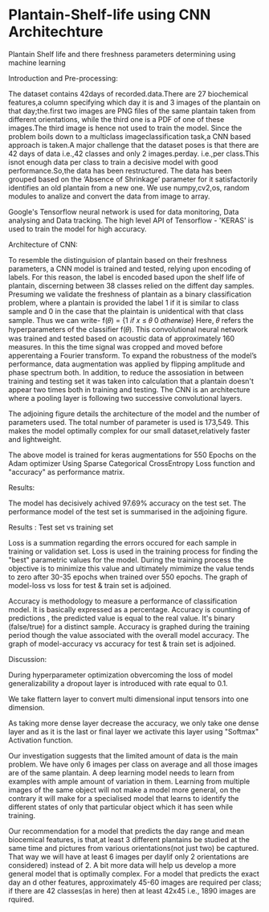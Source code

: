 # Plantain-Shelf-life using CNN Architechture
Plantain Shelf life and there freshness parameters determining using machine learning 

Introduction and Pre-processing: 

 The dataset contains 42days of recorded.data.There are 27 biochemical features,a column specifying which day it is and 3 images of the plantain on that day;the.first two images are PNG files of the same plantain taken from different orientations, while the third one is a PDF of one of these images.The third image is hence not  used to train the model. Since the problem boils down to a multiclass imageclassification task,a CNN based approach is taken.A major challenge that the dataset poses is that there are 42 days of data i.e.,42 classes and only 2 images.perday.
 i.e.,per class.This isnot enough data per class to  train a decisive model with good performance.So,the data has been restructured. The data has been grouped based on the ‘Absence of Shrinkage’ parameter for it satisfactorily identifies an old plantain from a new one.
We use numpy,cv2,os, random modules to analize and convert the data from image to array. 

 Google's Tensorflow neural network is used for data monitoring, Data analysing and Data tracking. The high level API of Tensorflow - 'KERAS' is used  to train the model for high accuracy.

Architecture of CNN:


To resemble the distinguision of plantain based on their freshness parameters, a CNN model is trained and tested, relying upon  encoding of  labels. For this reason, the label is encoded based  upon the shelf life of plantain, discerning between 38 classes relied on the diffent day samples. Presuming we validate the freshness of plantain as a binary classification problem, where a plantain is provided the label 1 if it is similar to class sample and 0 in the case that the plaintain is unidentical with that class sample. Thus we can write- 
f(𝜃) = {1   𝑖𝑓 𝑥 ≤ 𝜃
              0   𝑜𝑡ℎ𝑒𝑟𝑤𝑖𝑠𝑒}
Here, 𝜃 refers the hyperparameters of the classifier f(𝜃).
This convolutional neural network was trained and tested based on acoustic data of approximately 160 measures. In this the time signal was cropped and moved before apperentaing a Fourier transform. To expand the robustness of the model’s performance, data augmentation was applied by flipping  amplitude and phase spectrum both. In addition, to reduce the assosiation in between training and testing set it was taken into calculation that a plantain doesn't appear two times both in training and testing. 
The CNN is an architecture where a pooling layer is following two successive convolutional layers. 

 The adjoining figure details the architecture of the model and the number of parameters used.
 The total number of parameter is used is  173,549. This makes the model optimally complex for our small dataset,relatively faster and lightweight.

The above model is trained for keras augmentations for 550 Epochs on the Adam optimizer  Using Sparse Categorical CrossEntropy Loss function and "accuracy" as performance matrix.


Results: 

The model has decisively achived 97.69% accuracy on the test set. The performance model of the test set is summarised in the adjoining figure.

Results : Test set vs training set

Loss is a summation regarding the errors occured for each sample in training or validation set.  Loss is used in the training process for finding the "best" parametric values for the model. During the training process the objective is to minimize this value and  ultimately mimimize the value tends to zero after 30-35 epochs when trained over 550 epochs. The  graph of model-loss vs loss for test & train set is adjoined.
 
Accuracy is methodology to measure a  performance of classification model. It is  basically expressed as a percentage.  Accuracy is counting of  predictions , the predicted value is equal to the real value.  It's binary (false/true) for a distinct sample.  Accuracy is graphed  during the training period though the value associated with the overall model accuracy.  The graph of model-accuracy vs accuracy for test & train set is adjoined.

 

Discussion:

During hyperparameter optimization obvercoming the loss of model generalizability a dropout layer is introduced with rate equal to 0.1.

We  take flattern layer to convert multi dimensional input tensors into one dimension.

As taking more dense layer decrease the accuracy, we only take one dense layer and as it is the last or final layer we activate this layer using "Softmax" Activation function.

Our investigation suggests that the limited amount of data is the main problem. We have only 6 images per class on average and all those images are of the same plantain. A deep learning model needs to learn from examples with ample amount of variation in them. Learning from multiple images of the same object will not make a model more general, on the contrary it will make for a specialised model that learns to identify the different states of only that particular object which it has seen while training.

Our recommendation for a model that predicts the day range and mean biocemical features, is that,at least 3 different plantains be studied at the same time and pictures from various orientations(not just two) be captured. That way we will have at least 6 images per daylif only 2 orientations are considered) instead of 2. A bit more data will help us develop a more general model that is optimally complex. For a model that predicts the exact day an d other features, approximately 45-60 images are required per class; if there are 42 classes(as in here) then at least 42x45 i.e., 1890 images are rquired.
